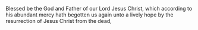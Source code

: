 Blessed be the God and Father of our Lord Jesus Christ, which according to his abundant mercy hath begotten us again unto a lively hope by the resurrection of Jesus Christ from the dead,
